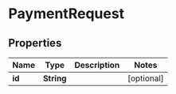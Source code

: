 

# PaymentRequest


## Properties

Name | Type | Description | Notes
------------ | ------------- | ------------- | -------------
**id** | **String** |  |  [optional]



